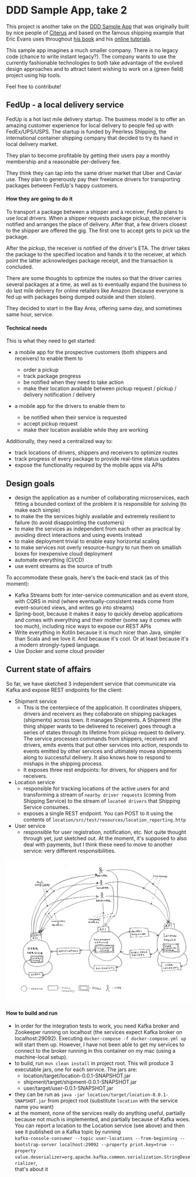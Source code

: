 # DDD Sample App, take 2

This project is another take on the [DDD Sample App](https://github.com/citerus/dddsample-core)
that was originally built by nice people of [Citerus](https://citerus.github.io/dddsample-core/) 
and based on the famous shipping example that Eric Evans uses throughout 
[his book](https://www.amazon.com/Domain-Driven-Design-Tackling-Complexity-Software/dp/0321125215)
and his [online tutorials](https://elearn.domainlanguage.com).   

This sample app imagines a much smaller company. There is no legacy code (chance to write instant legacy?). 
The company wants to use the currently fashionable technologies to both take advantage of the evolved design approaches
and to attract talent wishing to work on a (green field) project using hip tools.

Feel free to contribute!

## FedUp - a local delivery service

FedUp is a hot last mile delivery startup. The business model is to offer an amazing customer
experience for local delivery to people fed up with FedEx/UPS/USPS. The startup is funded
by Peerless Shipping, the international container shipping company that decided to try its
hand in local delivery market.

They plan to become profitable by getting their users pay a monthly membership and a reasonable 
per-delivery fee. 

They think they can tap into the same driver market that Uber and Caviar use. They plan to
generously pay their freelance drivers for transporting packages between FedUp's happy customers.

#### How they are going to do it

To transport a package between a shipper and a receiver, FedUp plans to use local drivers. When a shipper
requests package pickup, the receiver is notified and arranges the place of delivery. After that,
a few drivers closest to the shipper are offered the gig. The first one to accept gets to pick up the package.  

After the pickup, the receiver is notified of the driver's ETA. The driver
takes the package to the specified location and hands it to the receiver, at which point the latter 
acknowledges package receipt, and the transaction is concluded.

There are some thoughts to optimize the routes so that the driver carries several packages at a time, as well as 
to eventually expand the business to do last mile delivery for online retailers like Amazon (because everyone is 
fed up with packages being dumped outside and then stolen).    

They decided to start in the Bay Area, offering same day, and sometimes same hour, service.

#### Technical needs
This is what they need to get started:

- a mobile app for the prospective customers (both shippers and receivers) to enable them to
    - order a pickup
    - track package progress
    - be notified when they need to take action
    - make their location available between pickup request / pickup / delivery notification / delivery
    
- a mobile app for the drivers to enable them to
    - be notified when their service is requested
    - accept pickup request
    - make their location available while they are working

Additionally, they need a centralized way to:    
- track locations of drivers, shippers and receivers to optimize routes
- track progress of every package to provide real-time status updates
- expose the functionality required by the mobile apps via APIs

## Design goals
- design the application as a number of collaborating microservices, each fitting a bounded context
  of the problem it is responsible for solving (to make each simple)
- to make the the services highly available and extremely resilient to failure (to avoid disappointing 
  the customers)
- to make the services as independent from each other as practical by avoiding direct interactions and 
  using events instead
- to make deployment trivial to enable easy horizontal scaling
- to make services not overly resource-hungry to run them on smallish boxes for inexpensive cloud deployment
- automate everything (CI/CD)
- use event streams as the source of truth

To accommodate these goals, here's the back-end stack (as of this moment):
- Kafka Streams both for inter-service communication and as event store, with CQRS in mind (where 
  eventually-consistent reads come from event-sourced views, and writes go into streams)
- Spring-boot, because it makes it easy to quickly develop applications and comes with everything
  and their mother (some say it comes with too much), including nice ways to expose our REST APIs
- Write everything in Kotlin because it is much nicer than Java, simpler than Scala and we love it.
  And because it's cool. Or at least because it's a modern strongly-typed language.
- Use Docker and some cloud provider        

## Current state of affairs
So far, we have sketched 3 independent service that communicate via Kafka and expose REST endpoints for the client:
- Shipment service
  - This is the centerpiece of the application. It coordinates shippers, drivers and receivers 
    as they collaborate on shipping packages (shipments) across town. It manages Shipments. A Shipment (the thing shipper
    wants to be delivered to receiver) goes through a series of states through its lifetime from pickup request to delivery. 
    The service processes commands from shippers, receivers and drivers, emits events that put other services into action,
    responds to events emitted by other services and ultimately movea shipments along to successful delivery. It also knows
    how to respond to mishaps in the shipping process.
  - It exposes three rest endpoints: for drivers, for shippers and for receivers. 
- Location service
  - responsible for tracking locations of the active users for and transforming a stream of `nearby driver requests` (coming
    from Shipping Service) to the stream of `located drivers` that Shipping Service consumes.
  - exposes a single REST endpoint. You can POST to it using the contents of `location/src/test/resources/location_reporting.http`     
- User service
  - responsible for user registration, notification, etc. Not quite thought through yet, just sketched out. At the moment, it's
    supposed to also deal with payments, but I think these need to move to another service: very different responsibilities.
    
![](FedUp_Services.png)    

#### How to build and run
- In order for the integration tests to work, you need Kafka broker and Zookeeper running on localhost (the services expect 
  Kafka broker on localhost:29092). Executing `docker-compose -f docker-compose.yml up` will start them up. However, I have not 
  been able to get my services to connect to the broker running in this container on my mac (using a machine-local setup).   
- to build, run `mvn clean install` in project root. This will produce 3 executable jars, one for each service. The jars are:
   - location/target/location-0.0.1-SNAPSHOT.jar
   - shipment/target/shipment-0.0.1-SNAPSHOT.jar
   - user/target/user-0.0.1-SNAPSHOT.jar
- they can be run as `java -jar location/target/location-0.0.1-SNAPSHOT.jar` from project root (substitute `location` 
  with the service name you want)
- at the moment, none of the services really do anything useful, partially because not much is implemented, and partially because of Kafka woes.
  You can report a location to the Location service (see above) and then see it published on a Kafka topic by running<br/>
  `kafka-console-consumer --topic user-locations --from-beginning --bootstrap-server localhost:29092 --property print.key=true --property value.deserializer=org.apache.kafka.common.serialization.StringDeserializer`,<br/> 
  that's about it 
